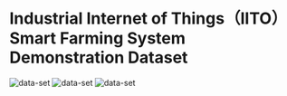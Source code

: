 # Industrial Internet of Things（IITO） Smart Farming System Demonstration Dataset
![data-set](https://github.com/ALAN-SOFT/Intelligent-breeding-demonstration-data-set/assets/44634241/9e5912ec-444a-4459-b7b3-f650d17bc756)
![data-set](https://github.com/ALAN-SOFT/Intelligent-breeding-demonstration-data-set/assets/44634241/3b763514-eee8-492a-a2a3-c102d333bbb4)
![data-set](https://github.com/ALAN-SOFT/Intelligent-breeding-demonstration-data-set/assets/44634241/f3fe8e6e-6ed3-4123-bdf3-ec6c3f2079c6)

